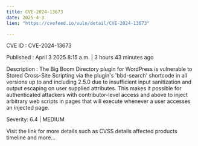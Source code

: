 ```yaml
---
title: CVE-2024-13673
date: 2025-4-3
lien: "https://cvefeed.io/vuln/detail/CVE-2024-13673"

---
```


CVE ID : CVE-2024-13673

Published :  April 3
2025
8:15 a.m. | 3 hours
43 minutes ago

Description : The Big Boom Directory plugin for WordPress is vulnerable to Stored Cross-Site Scripting via the plugin's 'bbd-search' shortcode in all versions up to
and including
2.5.0 due to insufficient input sanitization and output escaping on user supplied attributes. This makes it possible for authenticated attackers
with contributor-level access and above
to inject arbitrary web scripts in pages that will execute whenever a user accesses an injected page.

Severity: 6.4 | MEDIUM

Visit the link for more details
such as CVSS details
affected products
timeline
and more...
